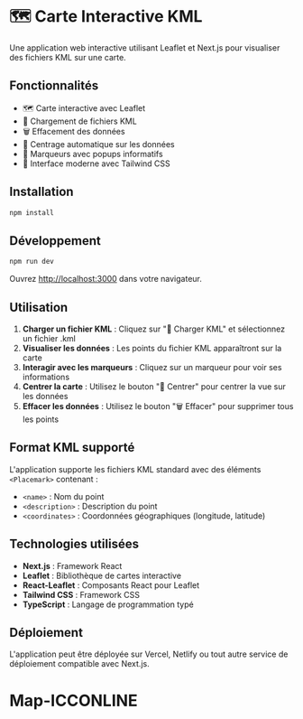 # 🗺️ Carte Interactive KML

Une application web interactive utilisant Leaflet et Next.js pour visualiser des fichiers KML sur une carte.

## Fonctionnalités

- 🗺️ Carte interactive avec Leaflet
- 📁 Chargement de fichiers KML
- 🗑️ Effacement des données
- 🎯 Centrage automatique sur les données
- 📍 Marqueurs avec popups informatifs
- 🎨 Interface moderne avec Tailwind CSS

## Installation

```bash
npm install
```

## Développement

```bash
npm run dev
```

Ouvrez [http://localhost:3000](http://localhost:3000) dans votre navigateur.

## Utilisation

1. **Charger un fichier KML** : Cliquez sur "📁 Charger KML" et sélectionnez un fichier .kml
2. **Visualiser les données** : Les points du fichier KML apparaîtront sur la carte
3. **Interagir avec les marqueurs** : Cliquez sur un marqueur pour voir ses informations
4. **Centrer la carte** : Utilisez le bouton "🎯 Centrer" pour centrer la vue sur les données
5. **Effacer les données** : Utilisez le bouton "🗑️ Effacer" pour supprimer tous les points

## Format KML supporté

L'application supporte les fichiers KML standard avec des éléments `<Placemark>` contenant :
- `<name>` : Nom du point
- `<description>` : Description du point
- `<coordinates>` : Coordonnées géographiques (longitude, latitude)

## Technologies utilisées

- **Next.js** : Framework React
- **Leaflet** : Bibliothèque de cartes interactive
- **React-Leaflet** : Composants React pour Leaflet
- **Tailwind CSS** : Framework CSS
- **TypeScript** : Langage de programmation typé

## Déploiement

L'application peut être déployée sur Vercel, Netlify ou tout autre service de déploiement compatible avec Next.js.
# Map-ICCONLINE
